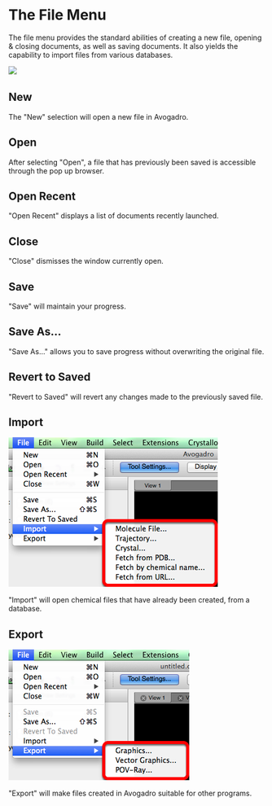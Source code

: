 # The File Menu

The file menu provides the standard abilities of creating a new file, opening & closing documents, as well as saving documents. It also yields the capability to import files from various databases.

![][1]

[1]: images/1-file-menu/b4a5b5bf-c747-4793-bcbb-caaca343b124.png



## New

The "New" selection will open a new file in Avogadro.

## Open

After selecting "Open", a file that has previously been saved is accessible through the pop up browser.

## Open Recent

"Open Recent" displays a list of documents recently launched.

## Close

"Close" dismisses the window currently open.

## Save

"Save" will maintain your progress.

## Save As...

"Save As..." allows you to save progress without overwriting the original file.

## Revert to Saved

"Revert to Saved" will revert any changes made to the previously saved file.

## Import

![Import][2]

[2]: images/1-file-menu/import.png

"Import" will open chemical files that have already been created, from a database.

## Export

![Export][3]

[3]: images/1-file-menu/export.png

"Export" will make files created in Avogadro suitable for other programs.